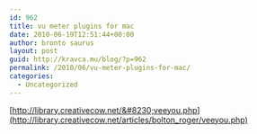 ```yaml
---
id: 962
title: vu meter plugins for mac
date: 2010-06-19T12:51:44+00:00
author: bronto saurus
layout: post
guid: http://kravca.mu/blog/?p=962
permalink: /2010/06/vu-meter-plugins-for-mac/
categories:
  - Uncategorized
---
```

[http://library.creativecow.net/&#8230;veeyou.php](http://library.creativecow.net/articles/bolton_roger/veeyou.php)